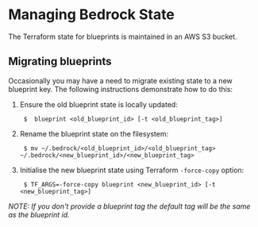 # Managing Bedrock State

The Terraform state for blueprints is maintained in an AWS S3 bucket.

## Migrating blueprints

Occasionally you may have a need to migrate existing state to a new blueprint key. The following instructions
demonstrate how to do this:

1. Ensure the old blueprint state is locally updated:

        $  blueprint <old_blueprint_id> [-t <old_blueprint_tag>]
    
2. Rename the blueprint state on the filesystem:

        $ mv ~/.bedrock/<old_blueprint_id>/<old_blueprint_tag> ~/.bedrock/<new_blueprint_id>/<new_blueprint_tag>

3. Initialise the new blueprint state using Terraform `-force-copy` option:

        $ TF_ARGS=-force-copy blueprint <new_blueprint_id> [-t <new_blueprint_tag>]

    
_NOTE: If you don't provide a blueprint tag the default tag will be the same as the blueprint id._
